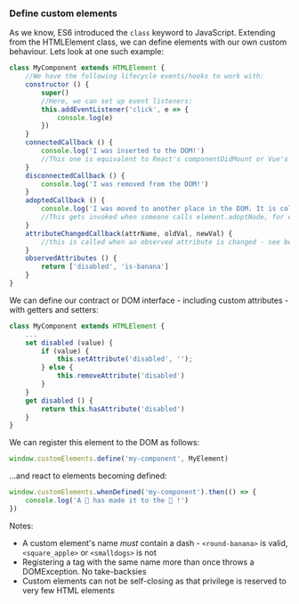 ### Define custom elements

As we know, ES6 introduced the `class` keyword to JavaScript.
Extending from the HTMLElement class, we can define elements with our own custom behaviour. Lets look at one such example:

```javascript
class MyComponent extends HTMLElement {
    //We have the following lifecycle events/hooks to work with:
    constructor () {
        super()
        //Here, we can set up event listeners:
        this.addEventListener('click', e => {
            console.log(e)
        })
    }
    connectedCallback () {
        console.log('I was inserted to the DOM!')
        //This one is equivalent to React's componentDidMount or Vue's mounted hook
    }
    disconnectedCallback () {
        console.log('I was removed from the DOM!')
    }
    adoptedCallback () {
        console.log('I was moved to another place in the DOM. It is cold and lonely here. Send help.')
        //This gets invoked when someone calls element.adoptNode, for example.
    }
    attributeChangedCallback(attrName, oldVal, newVal) {
        //this is called when an observed attribute is changed - see below
    }
    observedAttributes () {
        return ['disabled', 'is-banana']
    }
}
```

We can define our contract or DOM interface - including custom attributes - with getters and setters:
```javascript
class MyComponent extends HTMLElement {
    ...
    set disabled (value) {
        if (value) {
            this.setAttribute('disabled', '');
        } else {
            this.removeAttribute('disabled')
        }
    }
    get disabled () {
        return this.hasAttribute('disabled')
    }
}
```

We can register this element to the DOM as follows:
```javascript
window.customElements.define('my-component', MyElement)
```

...and react to elements becoming defined:

```javascript
window.customElements.whenDefined('my-component').then(() => {
    console.log('A 🐢 has made it to the 🌊 !')
})
```

Notes: 
* A custom element's name *must* contain a dash - `<round-banana>` is valid, `<square_apple>` or `<smalldogs>` is not
* Registering a tag with the same name more than once throws a DOMException. No take-backsies
* Custom elements can not be self-closing as that privilege is reserved to very few HTML elements

